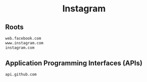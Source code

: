 


<h1 align="center">Instagram</h1>  


## Roots


```html
web.facebook.com
www.instagram.com
instagram.com
```  


## Application Programming Interfaces (APIs)


```html
api.github.com
```  

<br>
